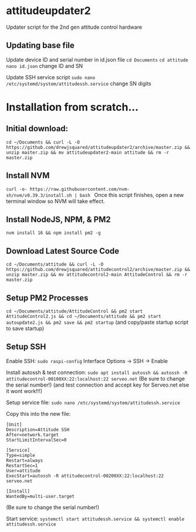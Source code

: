 # attitudeupdater2
Updater script for the 2nd gen attitude control hardware

## Updating base file
Update device ID and serial number in id.json file
`cd Documents` `cd attitude` `nano id.json` change ID and SN

Update SSH service script
`sudo nano /etc/systemd/system/attitudessh.service`
change SN digits



# Installation from scratch...

## Initial download:
`cd ~/Documents && curl -L -O https://github.com/drewjsquared/attitudeupdater2/archive/master.zip && unzip master.zip && mv attitudeupdater2-main attitude && rm -r master.zip`

## Install NVM
`curl -o- https://raw.githubusercontent.com/nvm-sh/nvm/v0.39.3/install.sh | bash `
Once this script finishes, open a new terminal window so NVM will take effect. 

## Install NodeJS, NPM, & PM2
`nvm install 16 && npm install pm2 -g`

## Download Latest Source Code
`cd ~/Documents/attitude && curl -L -O https://github.com/drewjsquared/attitudecontrol2/archive/master.zip && unzip master.zip && mv attitudecontrol2-main AttitudeControl && rm -r master.zip`

## Setup PM2 Processes
`cd ~/Documents/attitude/AttitudeControl && pm2 start AttitudeControl2.js && cd ~/Documents/attitude && pm2 start autoupdate2.js && pm2 save && pm2 startup`
(and copy/paste startup script to save startup)

## Setup SSH
Enable SSH: `sudo raspi-config` Interface Options -> SSH -> Enable

Install autossh & test connection: `sudo apt install autossh && autossh -R attitudecontrol-00100XX:22:localhost:22 serveo.net`
(Be sure to change the serial number!)
(and test connection and accept key for Serveo.net else it wont work!!!)

Setup service file: `sudo nano /etc/systemd/system/attitudessh.service`

Copy this into the new file: 
```
[Unit]
Description=Attitude SSH
After=network.target
StartLimitIntervalSec=0

[Service]
Type=simple
Restart=always
RestartSec=1
User=attitude
ExecStart=autossh -R attitudecontrol-00200XX:22:localhost:22 serveo.net

[Install]
WantedBy=multi-user.target
```
(Be sure to change the serial number!)

Start service: `systemctl start attitudessh.service && systemctl enable attitudessh.service`
